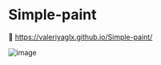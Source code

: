 # Simple-paint
:eyes: https://valeriyaglx.github.io/Simple-paint/

![image](https://user-images.githubusercontent.com/115462690/207156390-6a59fab0-a3f8-4ab9-a595-09f4f4eb1abc.png)

